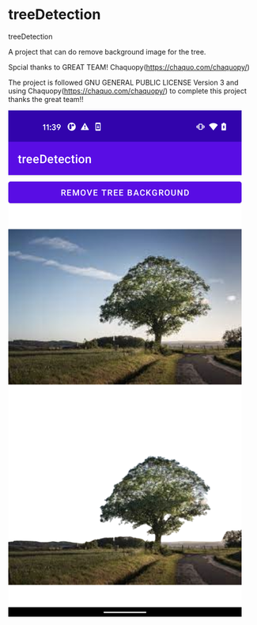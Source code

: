 # treeDetection
treeDetection

A project that can do remove background image for the tree.

Spcial thanks to GREAT TEAM! Chaquopy(https://chaquo.com/chaquopy/)

The project is followed GNU GENERAL PUBLIC LICENSE Version 3
and using Chaquopy(https://chaquo.com/chaquopy/) to complete this project
thanks the great team!!

![Sample](Sample.png)
